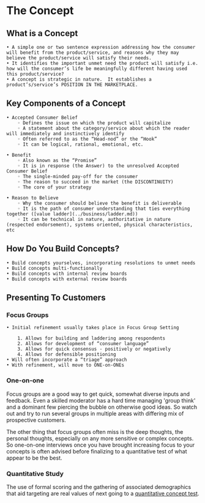 
# The Concept 

## What is a Concept


    • A simple one or two sentence expression addressing how the consumer will benefit from the product/service, and reasons why they may believe the product/service will satisfy their needs. 
    • It identifies the important unmet need the product will satisfy i.e. how will the consumer’s life be meaningfully different having used this product/service? 
    • A concept is strategic in nature.  It establishes a product’s/service’s POSITION IN THE MARKETPLACE.


 ## Key Components of a Concept

      
    • Accepted Consumer Belief 
        ◦ Defines the issue on which the product will capitalize 
        ◦ A statement about the category/service about which the reader will immediately and instinctively identify 
        ◦ Often referred to as the “Head-nod” or the “Hook” 
        ◦ It can be logical, rational, emotional, etc.

    • Benefit 
        ◦ Also known as the “Promise” 
        ◦ It is in response (the Answer) to the unresolved Accepted Consumer Belief
        ◦ The single-minded pay-off for the consumer 
        ◦ The reason to succeed in the market (the DISCONTINUITY) 
        ◦ The core of your strategy

    • Reason to Believe
        ◦ Why the consumer should believe the benefit is deliverable 
        ◦ It is the path of consumer understanding that ties everything together ([value ladder](../business/ladder.md))
        ◦ It can be technical in nature, authoritative in nature (respected endorsement), systems oriented, physical characteristics, etc



## How Do You Build Concepts?

    • Build concepts yourselves, incorporating resolutions to unmet needs
    • Build concepts multi-functionally
    • Build concepts with internal review boards
    • Build concepts with external review boards

## Presenting To Customers

### Focus Groups
    • Initial refinement usually takes place in Focus Group Setting

        1. Allows for building and laddering among respondents
        2. Allows for development of “consumer language”
        3. Allows for quick consensus - positively or negatively
        4. Allows for defensible positioning
    • Will often incorporate a “triage” approach
    • With refinement, will move to ONE-on-ONEs

### One-on-one
Focus groups are a good way to get quick, somewhat diverse inputs and feedback.  Even a skilled moderator has a hard time managing 'group think' and a dominant few piercing the bubble on otherwise good ideas.  So watch out and try to run several groups in multiple areas with differing mix of prospective customers.

The other thing that focus groups often miss is the deep thoughts, the personal thoughts, especially on any more sensitive or complex concepts.  So one-on-one interviews once you have brought increasing focus to your concepts is often advised before finalizing to a quantitative test of what appear to be the best.
  
### Quantitative Study
The use of formal scoring and the gathering of associated demographics that aid targeting are real values of next going to a [quantitative concept test](../business/conceptquestions.md).
